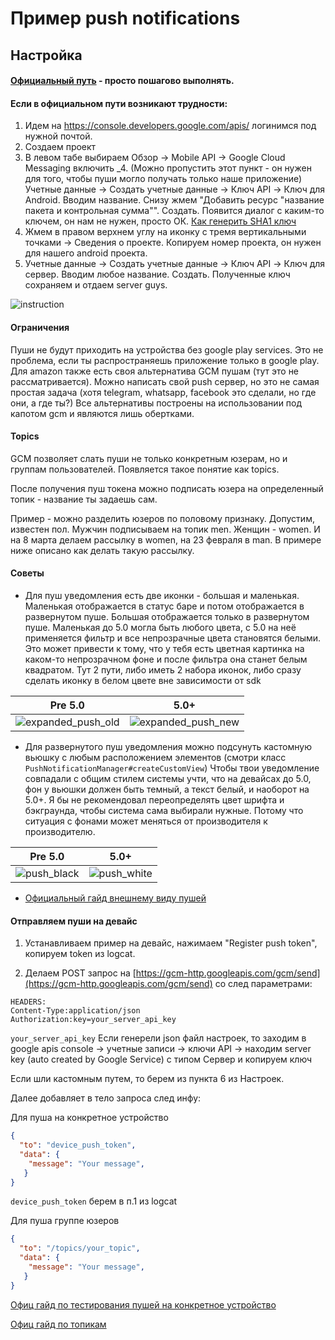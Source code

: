 # Пример push notifications

## Настройка
#### [Официальный путь](https://developers.google.com/cloud-messaging/android/client) - просто пошагово выполнять.
#### Если в официальном пути возникают трудности:
1. Идем на https://console.developers.google.com/apis/ логинимся под нужной почтой.
2. Создаем проект
3. В левом табе выбираем Обзор -> Mobile API -> Google Cloud Messaging включить
_4. (Можно пропустить этот пункт - он нужен для того, чтобы пуши могло получать только наше приложение)
Учетные данные -> Создать учетные данные -> Ключ API -> Ключ для Android. Вводим название. Снизу жмем "Добавить ресурс "название пакета и контрольная сумма"". Создать. Появится диалог с каким-то ключем, он нам не нужен, просто ОК.
[Как генерить SHA1 ключ](http://stackoverflow.com/questions/27609442/how-to-get-the-sha1-fingerprint-certificate-in-android-studio-for-debug-mode)
5. Жмем в правом верхнем углу на иконку с тремя вертикальными точками -> Сведения о проекте. Копируем номер проекта, он нужен для нашего android проекта.
6. Учетные данные -> Создать учетные данные -> Ключ API -> Ключ для сервер. Вводим любое название. Создать. Полученные ключ сохраняем и отдаем server guys.

![instruction](https://raw.githubusercontent.com/fs/android-examples/push_notifications/PushNotifications/arts/steps.gif)   

#### Ограничения
Пуши не будут приходить на устройства без google play services. Это не проблема, если ты распространяешь приложение только в google play.
Для amazon также есть своя альтернатива GCM пушам (тут это не рассматривается).
Можно написать свой push сервер, но это не самая простая задача (хотя telegram, whatsapp, facebook это сделали, но где они, а где ты?)
Все альтернативы построены на использовании под капотом gcm и являются лишь обертками.

#### Topics
GCM позволяет слать пуши не только конкретным юзерам, но и группам пользователей. Появляется такое понятие как topics.

После получения пуш токена можно подписать юзера на определенный топик - название ты задаешь сам.

Пример - можно разделить юзеров по половому признаку. Допустим, известен пол.
Мужчин подписываем на топик men. Женщин - women.
И на 8 марта делаем рассылку в women, на 23 февраля в man.
В примере ниже описано как делать такую рассылку.

#### Советы
* Для пуш уведомления есть две иконки - большая и маленькая. Маленькая отображается в статус баре и потом отображается в развернутом пуше.
Большая отображается только в развернутом пуше.
Маленькая до 5.0 могла быть любого цвета, с 5.0 на неё применяется фильтр и все непрозрачные цвета становятся белыми.
Это может привести к тому, что у тебя есть цветная картинка на каком-то непрозрачном фоне и после фильтра она станет белым квадратом.
Тут 2 пути, либо иметь 2 набора иконок, либо сразу сделать иконку в белом цвете вне зависимости от sdk

| Pre 5.0        |     5.0+ |
|:--------------:|:--------:|
|![expanded_push_old](https://raw.githubusercontent.com/fs/android-examples/push_notifications/PushNotifications/arts/expanded_push_old.png) | ![expanded_push_new](https://raw.githubusercontent.com/fs/android-examples/push_notifications/PushNotifications/arts/expanded_push_new.png) |
   

* Для развернутого пуш уведомления можно подсунуть кастомную вьюшку с любым расположением элементов (смотри класс `PushNotificationManager#createCustomView`)
Чтобы твои уведомление совпадали с общим стилем системы учти, что на девайсах до 5.0, фон у вьюшки должен быть темный, а текст белый, и наоборот на 5.0+.
Я бы не рекомендовал переопределять цвет шрифта и бэкграунда, чтобы система сама выбирали нужные. Потому что ситуация с фонами может меняться от производителя к производителю.

|   Pre 5.0      |  5.0+    |
|:--------------:|:--------:|
|![push_black](https://raw.githubusercontent.com/fs/android-examples/push_notifications/PushNotifications/arts/push_black.jpg) | ![push_white](https://raw.githubusercontent.com/fs/android-examples/push_notifications/PushNotifications/arts/push_white.png) |

* [Официальный гайд внешнему виду пушей](http://www.google.com/design/spec/patterns/notifications.html)

#### Отправляем пуши на девайс

1. Устанавливаем пример на девайс, нажимаем "Register push token", копируем token из logcat.

2. Делаем POST запрос на [https://gcm-http.googleapis.com/gcm/send](https://gcm-http.googleapis.com/gcm/send) со след параметрами:

```
HEADERS:
Content-Type:application/json
Authorization:key=your_server_api_key
```
`your_server_api_key` Если генерели json файл настроек, то заходим в google apis console -> учетные записи -> ключи API -> находим server key (auto created by Google Service) с типом Сервер и копируем ключ

Если шли кастомным путем, то берем из пункта 6 из Настроек.

Далее добавляет в тело запроса след инфу:

Для пуша на конкретное устройство

```json
{
  "to": "device_push_token",
  "data": {
    "message": "Your message",
   }
}
```
`device_push_token` берем в п.1 из logcat

Для пуша группе юзеров

```json
{
  "to": "/topics/your_topic",
  "data": {
    "message": "Your message",
   }
}
```

[Офиц гайд по тестирования пушей на конкретное устройство](https://developers.google.com/cloud-messaging/topic-messaging#sending_topic_messages_from_the_server)

[Офиц гайд по топикам](https://developers.google.com/cloud-messaging/topic-messaging)

